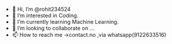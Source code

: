 - 👋 Hi, I’m @rohit234524
- 👀 I’m interested in Coding.
- 🌱 I’m currently learning Machine Learning.
- 💞️ I’m looking to collaborate on ...
- 📫 How to reach me ->contact.no ,via whatsapp(9122633516)

<!---
rohit234524/rohit234524 is a ✨ special ✨ repository because its `README.md` (this file) appears on your GitHub profile.
You can click the Preview link to take a look at your changes.
--->
